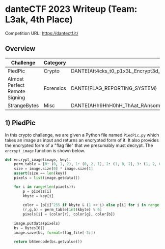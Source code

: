 # danteCTF 2023 Writeup (Team: L3ak, 4th Place)
Competition URL: https://dantectf.it/
## Overview

| Challenge | Category | Flag |
| --------- | -------- | ---- |
| PiedPic | Crypto | DANTE{Att4cks_t0_p1x3L_Encrypt3d_piCtUrES_511f0c49f8be} |
| Almost Perfect Remote Signing | Forensics | DANTE{FLAG_REPORTING_SYSTEM} |
| StrangeBytes | Misc | DANTE{AHh9HhH0hH_ThAat_RAnsomware_maDe_m3_SaD_FFFFAAABBBBDDDD67} |

## 1) PiedPic
In this crypto challenge, we are given a Python file named ```PiedPic.py``` which takes an image as input and returns an encrypted form of it. It also provides the encrypted form of a "flag file" that we presumably must decrypt. The ```encrypt_image``` function is shown below.
```Python
def encrypt_image(image, key):
    perm_table = {0: (0, 1, 2), 1: (0, 2, 1), 2: (1, 0, 2), 3: (1, 2, 0), 4: (2, 0, 1), 5: (2, 1, 0)}
    size = image.size[0] * image.size[1]
    assert(size == len(key))
    pixels = list(image.getdata())

    for i in range(len(pixels)):
        p = pixels[i]
        kbyte = key[i]
        
        color = [p[i]^255 if kbyte & (1 << i) else p[i] for i in range(3)]  
        (r,g,b) = perm_table[int(kbyte) % 6]
        pixels[i] = (color[r], color[g], color[b])
 
    image.putdata(pixels)
    bs = BytesIO()
    image.save(bs, format=flag_file[-3:])

    return b64encode(bs.getvalue())
```
